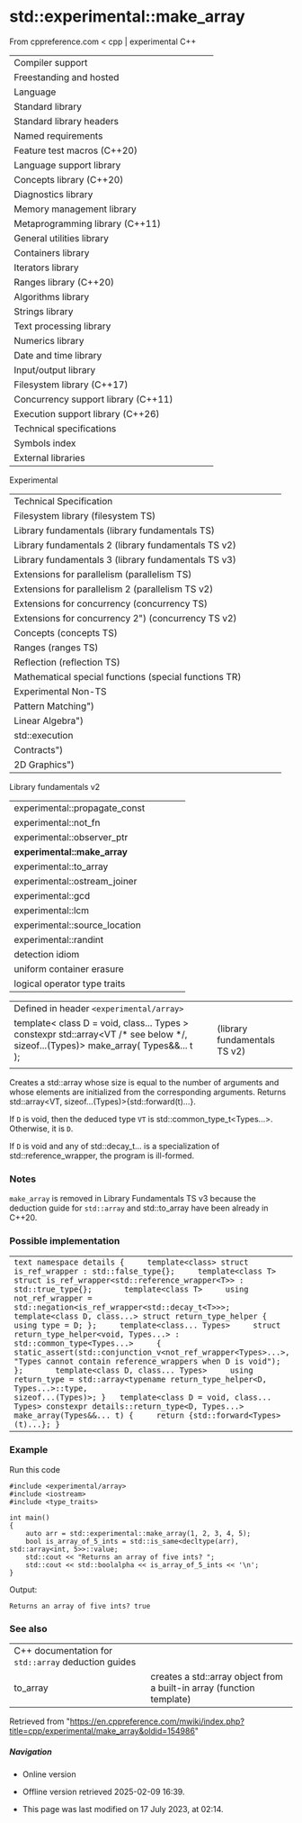 # std::experimental::make_array

From cppreference.com
< cpp‎ | experimental
C++

|  |  |  |  |  |
| --- | --- | --- | --- | --- |
| Compiler support | | | | |
| Freestanding and hosted | | | | |
| Language | | | | |
| Standard library | | | | |
| Standard library headers | | | | |
| Named requirements | | | | |
| Feature test macros (C++20) | | | | |
| Language support library | | | | |
| Concepts library (C++20) | | | | |
| Diagnostics library | | | | |
| Memory management library | | | | |
| Metaprogramming library (C++11) | | | | |
| General utilities library | | | | |
| Containers library | | | | |
| Iterators library | | | | |
| Ranges library (C++20) | | | | |
| Algorithms library | | | | |
| Strings library | | | | |
| Text processing library | | | | |
| Numerics library | | | | |
| Date and time library | | | | |
| Input/output library | | | | |
| Filesystem library (C++17) | | | | |
| Concurrency support library (C++11) | | | | |
| Execution support library (C++26) | | | | |
| Technical specifications | | | | |
| Symbols index | | | | |
| External libraries | | | | |

Experimental

|  |  |  |  |  |
| --- | --- | --- | --- | --- |
| Technical Specification | | | | |
| Filesystem library (filesystem TS) | | | | |
| Library fundamentals (library fundamentals TS) | | | | |
| Library fundamentals 2 (library fundamentals TS v2) | | | | |
| Library fundamentals 3 (library fundamentals TS v3) | | | | |
| Extensions for parallelism (parallelism TS) | | | | |
| Extensions for parallelism 2 (parallelism TS v2) | | | | |
| Extensions for concurrency (concurrency TS) | | | | |
| Extensions for concurrency 2") (concurrency TS v2) | | | | |
| Concepts (concepts TS) | | | | |
| Ranges (ranges TS) | | | | |
| Reflection (reflection TS) | | | | |
| Mathematical special functions (special functions TR) | | | | |
| Experimental Non-TS | | | | |
| Pattern Matching") | | | | |
| Linear Algebra") | | | | |
| std::execution | | | | |
| Contracts") | | | | |
| 2D Graphics") | | | | |

Library fundamentals v2

|  |  |  |  |  |
| --- | --- | --- | --- | --- |
| experimental::propagate_const | | | | |
| experimental::not_fn | | | | |
| experimental::observer_ptr | | | | |
| ****experimental::make_array**** | | | | |
| experimental::to_array | | | | |
| experimental::ostream_joiner | | | | |
| experimental::gcd | | | | |
| experimental::lcm | | | | |
| experimental::source_location | | | | |
| experimental::randint | | | | |
| detection idiom | | | | |
| uniform container erasure | | | | |
| logical operator type traits | | | | |

|  |  |  |
| --- | --- | --- |
| Defined in header `<experimental/array>` |  |  |
| template< class D = void, class... Types >  constexpr std::array<VT /\* see below \*/, sizeof...(Types)> make_array( Types&&... t ); |  | (library fundamentals TS v2) |
|  |  |  |

Creates a std::array whose size is equal to the number of arguments and whose elements are initialized from the corresponding arguments. Returns std::array<VT, sizeof...(Types)>{std::forward<Types>(t)...}.

If `D` is void, then the deduced type `VT` is std::common_type_t<Types...>. Otherwise, it is `D`.

If `D` is void and any of std::decay_t<Types>... is a specialization of std::reference_wrapper, the program is ill-formed.

### Notes

`make_array` is removed in Library Fundamentals TS v3 because the deduction guide for `std::array` and std::to_array have been already in C++20.

### Possible implementation

|  |
| --- |
| ```text namespace details {     template<class> struct is_ref_wrapper : std::false_type{};     template<class T> struct is_ref_wrapper<std::reference_wrapper<T>> : std::true_type{};       template<class T>     using not_ref_wrapper = std::negation<is_ref_wrapper<std::decay_t<T>>>;       template<class D, class...> struct return_type_helper { using type = D; };     template<class... Types>     struct return_type_helper<void, Types...> : std::common_type<Types...>     {         static_assert(std::conjunction_v<not_ref_wrapper<Types>...>,                       "Types cannot contain reference_wrappers when D is void");     };       template<class D, class... Types>     using return_type = std::array<typename return_type_helper<D, Types...>::type,                                    sizeof...(Types)>; }   template<class D = void, class... Types> constexpr details::return_type<D, Types...> make_array(Types&&... t) {     return {std::forward<Types>(t)...}; } ``` |

### Example

Run this code

```
#include <experimental/array>
#include <iostream>
#include <type_traits>
 
int main()
{
    auto arr = std::experimental::make_array(1, 2, 3, 4, 5);
    bool is_array_of_5_ints = std::is_same<decltype(arr), std::array<int, 5>>::value;
    std::cout << "Returns an array of five ints? ";
    std::cout << std::boolalpha << is_array_of_5_ints << '\n';
}

```

Output:

```
Returns an array of five ints? true

```

### See also

|  |  |
| --- | --- |
| C++ documentation for `std::array` deduction guides | |
| to_array | creates a std::array object from a built-in array   (function template) |

Retrieved from "<https://en.cppreference.com/mwiki/index.php?title=cpp/experimental/make_array&oldid=154986>"

##### Navigation

- Online version
- Offline version retrieved 2025-02-09 16:39.

- This page was last modified on 17 July 2023, at 02:14.